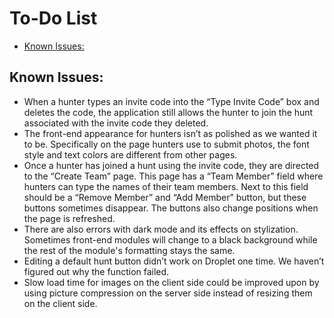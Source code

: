 # To-Do List <!-- omit in toc -->

- [Known Issues:](#known-issues)

## Known Issues:
* When a hunter types an invite code into the “Type Invite Code” box and deletes the code, the application still allows the hunter to join the hunt associated with the invite code they deleted.
* The front-end appearance for hunters isn’t as polished as we wanted it to be. Specifically on the page hunters use to submit photos, the font style and text colors are different from other pages.
* Once a hunter has joined a hunt using the invite code, they are directed to the “Create Team” page. This page has a “Team Member” field where hunters can type the names of their team members. Next to this field should be a “Remove Member” and “Add Member” button, but these buttons sometimes disappear. The buttons also change positions when the page is refreshed.
* There are also errors with dark mode and its effects on stylization. Sometimes front-end modules will change to a black background while the rest of the module's formatting stays the same. 
* Editing a default hunt button didn’t work on Droplet one time. We haven’t figured out why the function failed. 
* Slow load time for images on the client side could be improved upon by using picture compression on the server side instead of resizing them on the client side.
